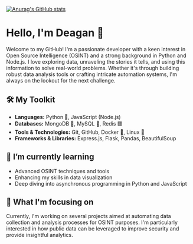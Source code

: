 [![Anurag's GitHub stats](https://live-stats.vercel.app/api?username=DevDeagan&theme=radical)](https://github.com/anuraghazra/github-readme-stats)

# Hello, I'm Deagan 👋

Welcome to my GitHub! I'm a passionate developer with a keen interest in Open Source Intelligence (OSINT) and a strong background in Python and Node.js. I love exploring data, unraveling the stories it tells, and using this information to solve real-world problems. Whether it's through building robust data analysis tools or crafting intricate automation systems, I'm always on the lookout for the next challenge.

## 🛠️ My Toolkit

- **Languages:** Python 🐍, JavaScript (Node.js)
- **Databases:** MongoDB 🍃, MySQL 🐬, Redis 🟥
- **Tools & Technologies:** Git, GitHub, Docker 🐳, Linux 🐧
- **Frameworks & Libraries:** Express.js, Flask, Pandas, BeautifulSoup

## 🌱 I’m currently learning

- Advanced OSINT techniques and tools
- Enhancing my skills in data visualization
- Deep diving into asynchronous programming in Python and JavaScript

## 💼 What I'm focusing on

Currently, I'm working on several projects aimed at automating data collection and analysis processes for OSINT purposes. I'm particularly interested in how public data can be leveraged to improve security and provide insightful analytics.
